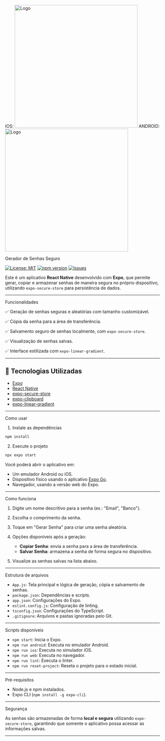 IOS: <img src="https://github.com/user-attachments/assets/6a9dde0d-c9cf-4cba-9a33-e0fd8e79f974" alt="Logo" width="S00" height="400"> ANDROID: <img src="https://github.com/user-attachments/assets/da1c05c9-5600-48fa-8694-58e22846cd48" alt="Logo" width="S00" height="400">










Gerador de Senhas Seguro 


[![License: MIT](https://img.shields.io/badge/License-MIT-yellow.svg)](https://opensource.org/licenses/MIT) 
[![npm version](https://img.shields.io/npm/v/seu-pacote.svg)](https://www.npmjs.com/package/seu-pacote) 
[![Issues](https://img.shields.io/github/issues/anakferraro/16-04.svg)](https://github.com/anakferraro/16-04/issues)



Este é um aplicativo **React Native** desenvolvido com **Expo**, que permite gerar, copiar e armazenar senhas de maneira segura no próprio dispositivo, utilizando `expo-secure-store` para persistência de dados.

---

 Funcionalidades

✅ Geração de senhas seguras e aleatórias com tamanho customizável.

✅ Cópia da senha para a área de transferência.

✅ Salvamento seguro de senhas localmente, com `expo-secure-store`.

✅ Visualização de senhas salvas.

✅ Interface estilizada com `expo-linear-gradient`.

---

## 📱 Tecnologias Utilizadas

* [Expo](https://expo.dev/)
* [React Native](https://reactnative.dev/)
* [expo-secure-store](https://docs.expo.dev/versions/latest/sdk/securestore/)
* [expo-clipboard](https://docs.expo.dev/versions/latest/sdk/clipboard/)
* [expo-linear-gradient](https://docs.expo.dev/versions/latest/sdk/linear-gradient/)

---

 Como usar

1. Instale as dependências

```bash
npm install
```

2. Execute o projeto

```bash
npx expo start
```

Você poderá abrir o aplicativo em:

* Um emulador Android ou iOS.
* Dispositivo físico usando o aplicativo [Expo Go](https://expo.dev/go).
* Navegador, usando a versão web do Expo.

---

 Como funciona

1. Digite um nome descritivo para a senha (ex.: "Email", "Banco").
2. Escolha o comprimento da senha.
3. Toque em "Gerar Senha" para criar uma senha aleatória.
4. Opções disponíveis após a geração:

   * **Copiar Senha**: envia a senha para a área de transferência.
   * **Salvar Senha**: armazena a senha de forma segura no dispositivo.
5. Visualize as senhas salvas na lista abaixo.

---

 Estrutura de arquivos

* `App.js`: Tela principal e lógica de geração, cópia e salvamento de senhas.
* `package.json`: Dependências e scripts.
* `app.json`: Configurações do Expo.
* `eslint.config.js`: Configuração de linting.
* `tsconfig.json`: Configurações do TypeScript.
* `.gitignore`: Arquivos e pastas ignoradas pelo Git.

---

 Scripts disponíveis

* `npm start`: Inicia o Expo.
* `npm run android`: Executa no emulador Android.
* `npm run ios`: Executa no simulador iOS.
* `npm run web`: Executa no navegador.
* `npm run lint`: Executa o linter.
* `npm run reset-project`: Reseta o projeto para o estado inicial.

---

 Pré-requisitos

* Node.js e npm instalados.
* Expo CLI (`npm install -g expo-cli`).

---

Segurança

As senhas são armazenadas de forma **local e segura** utilizando `expo-secure-store`, garantindo que somente o aplicativo possa acessar as informações salvas.

---

